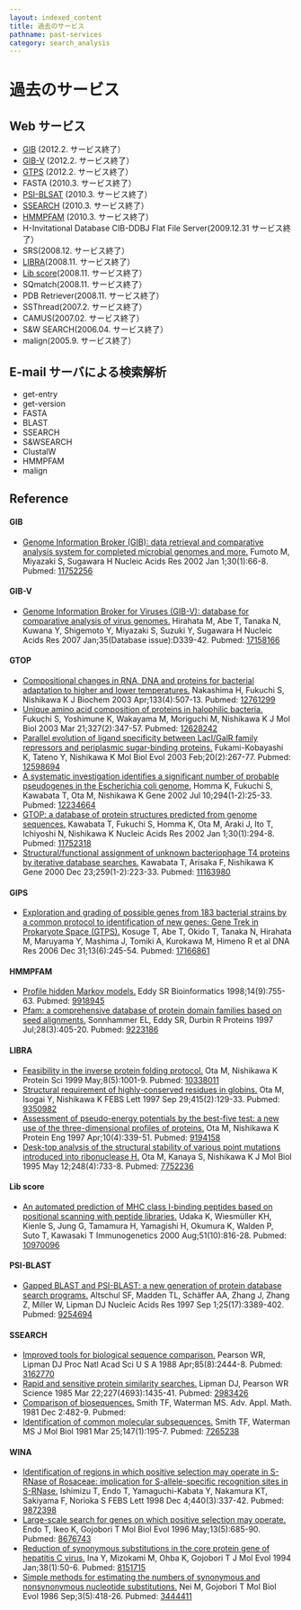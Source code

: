 ```yaml
---
layout: indexed_content
title: 過去のサービス
pathname: past-services
category: search_analysis
---
```


# 過去のサービス

## Web サービス

  - [GIB](#gib) (2012.2. サービス終了）
  - [GIB-V](#gib-v) (2012.2. サービス終了）
  - [GTPS](#gtps) (2012.2. サービス終了）
  - FASTA (2010.3. サービス終了）
  - [PSI-BLSAT](#psi-blast) (2010.3. サービス終了）
  - [SSEARCH](#ssearch) (2010.3. サービス終了）
  - [HMMPFAM](#hmmpfam) (2010.3. サービス終了）
  - H-Invitational Database CIB-DDBJ Flat File Server(2009.12.31 サービス終了）
  - SRS(2008.12. サービス終了）
  - [LIBRA](#libra)(2008.11. サービス終了）
  - [Lib score](#lib-score)(2008.11. サービス終了）
  - SQmatch(2008.11. サービス終了）
  - PDB Retriever(2008.11. サービス終了）
  - SSThread(2007.2. サービス終了）
  - CAMUS(2007.02. サービス終了）
  - S\&W SEARCH(2006.04. サービス終了）
  - malign(2005.9. サービス終了）

## E-mail サーバによる検索解析

  - get-entry
  - get-version
  - FASTA
  - BLAST
  - SSEARCH
  - S\&WSEARCH
  - ClustalW
  - HMMPFAM
  - malign

## Reference

#### GIB

  - <span class="title">[Genome Information Broker (GIB): data retrieval
    and comparative analysis system for completed microbial genomes and
    more.](https://www.ncbi.nlm.nih.gov/pubmed/11752256)</span>
    <span class="authors">Fumoto M, Miyazaki S, Sugawara H</span>
    <span class="pub-info"> <span class="journal">Nucleic Acids
    Res</span> <span class="bib-info">2002 Jan 1;30(1):66-8.</span>
    <span class="pubmed-id">Pubmed:
    [11752256](https://www.ncbi.nlm.nih.gov/pubmed/11752256)</span>
    </span>

#### GIB-V

  - <span class="title">[Genome Information Broker for Viruses (GIB-V):
    database for comparative analysis of virus
    genomes.](https://www.ncbi.nlm.nih.gov/pubmed/17158166)</span>
    <span class="authors">Hirahata M, Abe T, Tanaka N, Kuwana Y,
    Shigemoto Y, Miyazaki S, Suzuki Y, Sugawara H</span>
    <span class="pub-info"> <span class="journal">Nucleic Acids
    Res</span> <span class="bib-info">2007 Jan;35(Database
    issue):D339-42.</span> <span class="pubmed-id">Pubmed:
    [17158166](https://www.ncbi.nlm.nih.gov/pubmed/17158166)</span>
    </span>

#### GTOP

  - <span class="title">[Compositional changes in RNA, DNA and proteins
    for bacterial adaptation to higher and lower
    temperatures.](https://www.ncbi.nlm.nih.gov/pubmed/12761299)</span>
    <span class="authors">Nakashima H, Fukuchi S, Nishikawa K</span>
    <span class="pub-info"> <span class="journal">J Biochem</span>
    <span class="bib-info">2003 Apr;133(4):507-13.</span>
    <span class="pubmed-id">Pubmed:
    [12761299](https://www.ncbi.nlm.nih.gov/pubmed/12761299)</span>
    </span>
  - <span class="title">[Unique amino acid composition of proteins in
    halophilic
    bacteria.](https://www.ncbi.nlm.nih.gov/pubmed/12628242)</span>
    <span class="authors">Fukuchi S, Yoshimune K, Wakayama M, Moriguchi
    M, Nishikawa K</span> <span class="pub-info">
    <span class="journal">J Mol Biol</span> <span class="bib-info">2003
    Mar 21;327(2):347-57.</span> <span class="pubmed-id">Pubmed:
    [12628242](https://www.ncbi.nlm.nih.gov/pubmed/12628242)</span>
    </span>
  - <span class="title">[Parallel evolution of ligand specificity
    between LacI/GalR family repressors and periplasmic sugar-binding
    proteins.](https://www.ncbi.nlm.nih.gov/pubmed/12598694)</span>
    <span class="authors">Fukami-Kobayashi K, Tateno Y, Nishikawa
    K</span> <span class="pub-info"> <span class="journal">Mol Biol
    Evol</span> <span class="bib-info">2003 Feb;20(2):267-77.</span>
    <span class="pubmed-id">Pubmed:
    [12598694](https://www.ncbi.nlm.nih.gov/pubmed/12598694)</span>
    </span>
  - <span class="title">[A systematic investigation identifies a
    significant number of probable pseudogenes in the Escherichia coli
    genome.](https://www.ncbi.nlm.nih.gov/pubmed/12234664)</span>
    <span class="authors">Homma K, Fukuchi S, Kawabata T, Ota M,
    Nishikawa K</span> <span class="pub-info">
    <span class="journal">Gene</span> <span class="bib-info">2002 Jul
    10;294(1-2):25-33.</span> <span class="pubmed-id">Pubmed:
    [12234664](https://www.ncbi.nlm.nih.gov/pubmed/12234664)</span>
    </span>
  - <span class="title">[GTOP: a database of protein structures
    predicted from genome
    sequences.](https://www.ncbi.nlm.nih.gov/pubmed/11752318)</span>
    <span class="authors">Kawabata T, Fukuchi S, Homma K, Ota M, Araki
    J, Ito T, Ichiyoshi N, Nishikawa K</span> <span class="pub-info">
    <span class="journal">Nucleic Acids Res</span>
    <span class="bib-info">2002 Jan 1;30(1):294-8.</span>
    <span class="pubmed-id">Pubmed:
    [11752318](https://www.ncbi.nlm.nih.gov/pubmed/11752318)</span>
    </span>
  - <span class="title">[Structural/functional assignment of unknown
    bacteriophage T4 proteins by iterative database
    searches.](https://www.ncbi.nlm.nih.gov/pubmed/11163980)</span>
    <span class="authors">Kawabata T, Arisaka F, Nishikawa K</span>
    <span class="pub-info"> <span class="journal">Gene</span>
    <span class="bib-info">2000 Dec 23;259(1-2):223-33.</span>
    <span class="pubmed-id">Pubmed:
    [11163980](https://www.ncbi.nlm.nih.gov/pubmed/11163980)</span>
    </span>

#### GIPS

  - <span class="title">[Exploration and grading of possible genes
    from 183 bacterial strains by a common protocol to identification of
    new genes: Gene Trek in Prokaryote Space
    (GTPS).](https://www.ncbi.nlm.nih.gov/pubmed/17166861)</span>
    <span class="authors">Kosuge T, Abe T, Okido T, Tanaka N, Hirahata
    M, Maruyama Y, Mashima J, Tomiki A, Kurokawa M, Himeno R et
    al</span> <span class="pub-info"> <span class="journal">DNA
    Res</span> <span class="bib-info">2006 Dec 31;13(6):245-54.</span>
    <span class="pubmed-id">Pubmed:
    [17166861](https://www.ncbi.nlm.nih.gov/pubmed/17166861)</span>
    </span>

#### HMMPFAM

  - <span class="title">[Profile hidden Markov
    models.](https://www.ncbi.nlm.nih.gov/pubmed/9918945)</span>
    <span class="authors">Eddy SR</span> <span class="pub-info">
    <span class="journal">Bioinformatics</span>
    <span class="bib-info">1998;14(9):755-63.</span>
    <span class="pubmed-id">Pubmed:
    [9918945](https://www.ncbi.nlm.nih.gov/pubmed/9918945)</span>
    </span>
  - <span class="title">[Pfam: a comprehensive database of protein
    domain families based on seed
    alignments.](https://www.ncbi.nlm.nih.gov/pubmed/9223186)</span>
    <span class="authors">Sonnhammer EL, Eddy SR, Durbin R</span>
    <span class="pub-info"> <span class="journal">Proteins</span>
    <span class="bib-info">1997 Jul;28(3):405-20.</span>
    <span class="pubmed-id">Pubmed:
    [9223186](https://www.ncbi.nlm.nih.gov/pubmed/9223186)</span>
    </span>

#### LIBRA

  - <span class="title">[Feasibility in the inverse protein folding
    protocol.](https://www.ncbi.nlm.nih.gov/pubmed/10338011)</span>
    <span class="authors">Ota M, Nishikawa K</span>
    <span class="pub-info"> <span class="journal">Protein Sci</span>
    <span class="bib-info">1999 May;8(5):1001-9.</span>
    <span class="pubmed-id">Pubmed:
    [10338011](https://www.ncbi.nlm.nih.gov/pubmed/10338011)</span>
    </span>
  - <span class="title">[Structural requirement of highly-conserved
    residues in
    globins.](https://www.ncbi.nlm.nih.gov/pubmed/9350982)</span>
    <span class="authors">Ota M, Isogai Y, Nishikawa K</span>
    <span class="pub-info"> <span class="journal">FEBS Lett</span>
    <span class="bib-info">1997 Sep 29;415(2):129-33.</span>
    <span class="pubmed-id">Pubmed:
    [9350982](https://www.ncbi.nlm.nih.gov/pubmed/9350982)</span>
    </span>
  - <span class="title">[Assessment of pseudo-energy potentials by the
    best-five test: a new use of the three-dimensional profiles of
    proteins.](https://www.ncbi.nlm.nih.gov/pubmed/9194158)</span>
    <span class="authors">Ota M, Nishikawa K</span>
    <span class="pub-info"> <span class="journal">Protein Eng</span>
    <span class="bib-info">1997 Apr;10(4):339-51.</span>
    <span class="pubmed-id">Pubmed:
    [9194158](https://www.ncbi.nlm.nih.gov/pubmed/9194158)</span>
    </span>
  - <span class="title">[Desk-top analysis of the structural stability
    of various point mutations introduced into ribonuclease
    H.](https://www.ncbi.nlm.nih.gov/pubmed/7752236)</span>
    <span class="authors">Ota M, Kanaya S, Nishikawa K</span>
    <span class="pub-info"> <span class="journal">J Mol Biol</span>
    <span class="bib-info">1995 May 12;248(4):733-8.</span>
    <span class="pubmed-id">Pubmed:
    [7752236](https://www.ncbi.nlm.nih.gov/pubmed/7752236)</span>
    </span>

#### Lib score

  - <span class="title">[An automated prediction of MHC class I-binding
    peptides based on positional scanning with peptide
    libraries.](https://www.ncbi.nlm.nih.gov/pubmed/10970096)</span>
    <span class="authors">Udaka K, Wiesmüller KH, Kienle S, Jung G,
    Tamamura H, Yamagishi H, Okumura K, Walden P, Suto T, Kawasaki
    T</span> <span class="pub-info">
    <span class="journal">Immunogenetics</span>
    <span class="bib-info">2000 Aug;51(10):816-28.</span>
    <span class="pubmed-id">Pubmed:
    [10970096](https://www.ncbi.nlm.nih.gov/pubmed/10970096)</span>
    </span>

#### PSI-BLAST

  - <span class="title">[Gapped BLAST and PSI-BLAST: a new generation of
    protein database search
    programs.](https://www.ncbi.nlm.nih.gov/pubmed/9254694)</span>
    <span class="authors">Altschul SF, Madden TL, Schäffer AA, Zhang J,
    Zhang Z, Miller W, Lipman DJ</span> <span class="pub-info">
    <span class="journal">Nucleic Acids Res</span>
    <span class="bib-info">1997 Sep 1;25(17):3389-402.</span>
    <span class="pubmed-id">Pubmed:
    [9254694](https://www.ncbi.nlm.nih.gov/pubmed/9254694)</span>
    </span>

#### SSEARCH

  - <span class="title">[Improved tools for biological sequence
    comparison.](https://www.ncbi.nlm.nih.gov/pubmed/3162770)</span>
    <span class="authors">Pearson WR, Lipman DJ</span>
    <span class="pub-info"> <span class="journal">Proc Natl Acad Sci U S
    A</span> <span class="bib-info">1988 Apr;85(8):2444-8.</span>
    <span class="pubmed-id">Pubmed:
    [3162770](https://www.ncbi.nlm.nih.gov/pubmed/3162770)</span>
    </span>
  - <span class="title">[Rapid and sensitive protein similarity
    searches.](https://www.ncbi.nlm.nih.gov/pubmed/2983426)</span>
    <span class="authors">Lipman DJ, Pearson WR</span>
    <span class="pub-info"> <span class="journal">Science</span>
    <span class="bib-info">1985 Mar 22;227(4693):1435-41.</span>
    <span class="pubmed-id">Pubmed:
    [2983426](https://www.ncbi.nlm.nih.gov/pubmed/2983426)</span>
    </span>
  - <span class="title">[Comparison of
    biosequences.](//www.sciencedirect.com/science/article/pii/0196885881900464?via%3Dihub)</span>
    <span class="authors">Smith TF, Waterman MS.</span>
    <span class="pub-info"> <span class="journal">Adv. Appl.
    Math.</span> <span class="bib-info">1981 Dec 2:482-9. </span>
    <span class="pubmed-id">Pubmed:</span> </span>
  - <span class="title">[Identification of common molecular
    subsequences.](https://www.ncbi.nlm.nih.gov/pubmed/7265238)</span>
    <span class="authors">Smith TF, Waterman MS</span>
    <span class="pub-info"> <span class="journal">J Mol Biol</span>
    <span class="bib-info">1981 Mar 25;147(1):195-7.</span>
    <span class="pubmed-id">Pubmed:
    [7265238](https://www.ncbi.nlm.nih.gov/pubmed/7265238)</span>
    </span>

#### WINA

  - <span class="title">[Identification of regions in which positive
    selection may operate in S-RNase of Rosaceae: implication for
    S-allele-specific recognition sites in
    S-RNase.](https://www.ncbi.nlm.nih.gov/pubmed/9872398)</span>
    <span class="authors">Ishimizu T, Endo T, Yamaguchi-Kabata Y,
    Nakamura KT, Sakiyama F, Norioka S</span> <span class="pub-info">
    <span class="journal">FEBS Lett</span> <span class="bib-info">1998
    Dec 4;440(3):337-42.</span> <span class="pubmed-id">Pubmed:
    [9872398](https://www.ncbi.nlm.nih.gov/pubmed/9872398)</span>
    </span>
  - <span class="title">[Large-scale search for genes on which positive
    selection may
    operate.](https://www.ncbi.nlm.nih.gov/pubmed/8676743)</span>
    <span class="authors">Endo T, Ikeo K, Gojobori T</span>
    <span class="pub-info"> <span class="journal">Mol Biol Evol</span>
    <span class="bib-info">1996 May;13(5):685-90.</span>
    <span class="pubmed-id">Pubmed:
    [8676743](https://www.ncbi.nlm.nih.gov/pubmed/8676743)</span>
    </span>
  - <span class="title">[Reduction of synonymous substitutions in the
    core protein gene of hepatitis C
    virus.](https://www.ncbi.nlm.nih.gov/pubmed/8151715)</span>
    <span class="authors">Ina Y, Mizokami M, Ohba K, Gojobori T</span>
    <span class="pub-info"> <span class="journal">J Mol Evol</span>
    <span class="bib-info">1994 Jan;38(1):50-6.</span>
    <span class="pubmed-id">Pubmed:
    [8151715](https://www.ncbi.nlm.nih.gov/pubmed/8151715)</span>
    </span>
  - <span class="title">[Simple methods for estimating the numbers of
    synonymous and nonsynonymous nucleotide
    substitutions.](https://www.ncbi.nlm.nih.gov/pubmed/3444411)</span>
    <span class="authors">Nei M, Gojobori T</span>
    <span class="pub-info"> <span class="journal">Mol Biol Evol</span>
    <span class="bib-info">1986 Sep;3(5):418-26.</span>
    <span class="pubmed-id">Pubmed:
    [3444411](https://www.ncbi.nlm.nih.gov/pubmed/3444411)</span>
    </span>
